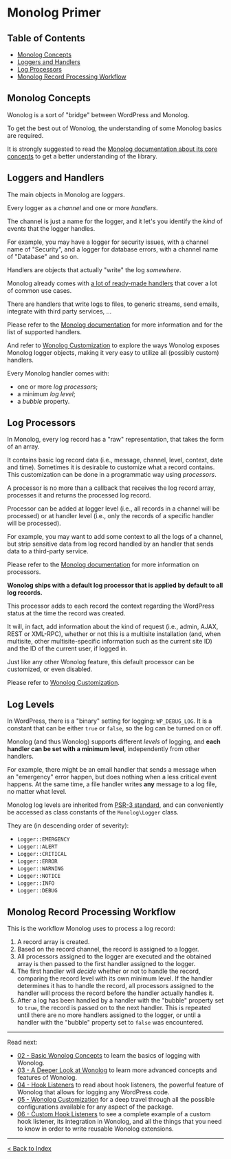 # Monolog Primer

## Table of Contents

- [Monolog Concepts](#monolog-concepts)
- [Loggers and Handlers](#loggers-and-handlers)
- [Log Processors](#log-processors)
- [Monolog Record Processing Workflow](#monolog-record-processing-workflow)


## Monolog Concepts

Wonolog is a sort of "bridge" between WordPress and Monolog.

To get the best out of Wonolog, the understanding of some Monolog basics are required.

It is strongly suggested to read the [Monolog documentation about its core concepts](https://github.com/Seldaek/monolog/blob/master/doc/01-usage.md#core-concepts) to get a better understanding of the library.


## Loggers and Handlers

The main objects in Monolog are *loggers*. 

Every logger as a *channel* and one or more *handlers*.

The channel is just a name for the logger, and it let's you identify the _kind_ of events that the logger handles.

For example, you may have a logger for security issues, with a channel name of "Security", and a logger for database errors, with a channel name of "Database" and so on.

Handlers are objects that actually "write" the log *somewhere*.

Monolog already comes with [a lot of ready-made handlers](https://github.com/Seldaek/monolog/blob/master/doc/02-handlers-formatters-processors.md#handlers) that cover a lot of common use cases.

There are handlers that write logs to files, to generic streams, send emails, integrate with third party services, ...

Please refer to the [Monolog documentation](https://github.com/Seldaek/monolog/blob/master/doc/02-handlers-formatters-processors.md) for more information and for the list of supported handlers.

And refer to [Wonolog Customization](05-wonolog-customization.md) to explore the ways Wonolog exposes Monolog logger objects, making it very easy to utilize all (possibly custom) handlers.

Every Monolog handler comes with:

- one or more *log processors*;
- a minimum *log level*;
- a *bubble* property.


## Log Processors

In Monolog, every log record has a "raw" representation, that takes the form of an array.

It contains basic log record data (i.e., message, channel, level, context, date and time).
Sometimes it is desirable to customize what a record contains.
This customization can be done in a programmatic way using *processors*.

A processor is no more than a callback that receives the log record array, processes it and returns the processed log record.

Processor can be added at logger level (i.e., all records in a channel will be processed) or at handler level (i.e., only the records of a specific handler will be processed).

For example, you may want to add some context to all the logs of a channel, but strip sensitive data from log record handled by an handler that sends data to a third-party service.

Please refer to the [Monolog documentation](https://github.com/Seldaek/monolog/blob/master/doc/01-usage.md) for more information on processors.

**Wonolog ships with a default log processor that is applied by default to all log records.**

This processor adds to each record the context regarding the WordPress status at the time the record was created. 

It will, in fact, add information about the kind of request (i.e., admin, AJAX, REST or XML-RPC), whether or not this is a multisite installation (and, when multisite, other multisite-specific information such as the current site ID) and the ID of the current user, if logged in.

Just like any other Wonolog feature, this default processor can be customized, or even disabled.

Please refer to [Wonolog Customization](05-wonolog-customization.md).


## Log Levels

In WordPress, there is a "binary" setting for logging: `WP_DEBUG_LOG`.
It is a constant that can be either `true` or `false`, so the log can be turned on or off.

Monolog (and thus Wonolog) supports different *levels* of logging, and **each handler can be set with a minimum level**, independently from other handlers.

For example, there might be an email handler that sends a message when an "emergency" error happen, but does nothing when a less critical event happens.
At the same time, a file handler writes **any** message to a log file, no matter what level.

Monolog log levels are inherited from [PSR-3 standard](https://github.com/php-fig/fig-standards/blob/master/accepted/PSR-3-logger-interface.md#5-psrlogloglevel), and can conveniently be accessed as class constants of the `Monolog\Logger` class.

They are (in descending order of severity):

- `Logger::EMERGENCY`
- `Logger::ALERT`
- `Logger::CRITICAL`
- `Logger::ERROR`
- `Logger::WARNING`
- `Logger::NOTICE`
- `Logger::INFO`
- `Logger::DEBUG`


## Monolog Record Processing Workflow

This is the workflow Monolog uses to process a log record:

1. A record array is created.
1. Based on the record channel, the record is assigned to a logger.
1. All processors assigned to the logger are executed and the obtained array is then passed to the first handler assigned to the logger.
1. The first handler will *decide* whether or not to handle the record, comparing the record level with its own minimum level.
If the handler determines it has to handle the record, all processors assigned to the handler will process the record before the handler actually handles it.
1. After a log has been handled by a handler with the "bubble" property set to `true`, the record is passed on to the next handler. This is repeated until there are no more handlers assigned to the logger, or until a handler with the "bubble" property set to `false` was encountered.


-------

Read next:

- [02 - Basic Wonolog Concepts](02-basic-wonolog-concepts.md) to learn the basics of logging with Wonolog.
- [03 - A Deeper Look at Wonolog](03-a-deeper-look-at-wonolog.md) to learn more advanced concepts and features of Wonolog.
- [04 - Hook Listeners](04-hook-listeners.md) to read about hook listeners, the powerful feature of Wonolog that allows for logging any WordPress code.
- [05 - Wonolog Customization](05-wonolog-customization.md) for a deep travel through all the possible configurations available for any aspect of the package.
- [06 - Custom Hook Listeners](06-custom-hook-listeners.md) to see a complete example of a custom hook listener, its integration in Wonolog, and all the things that you need to know in order to write reusable Wonolog extensions.

-------

[< Back to Index](https://github.com/inpsyde/Wonolog/)
